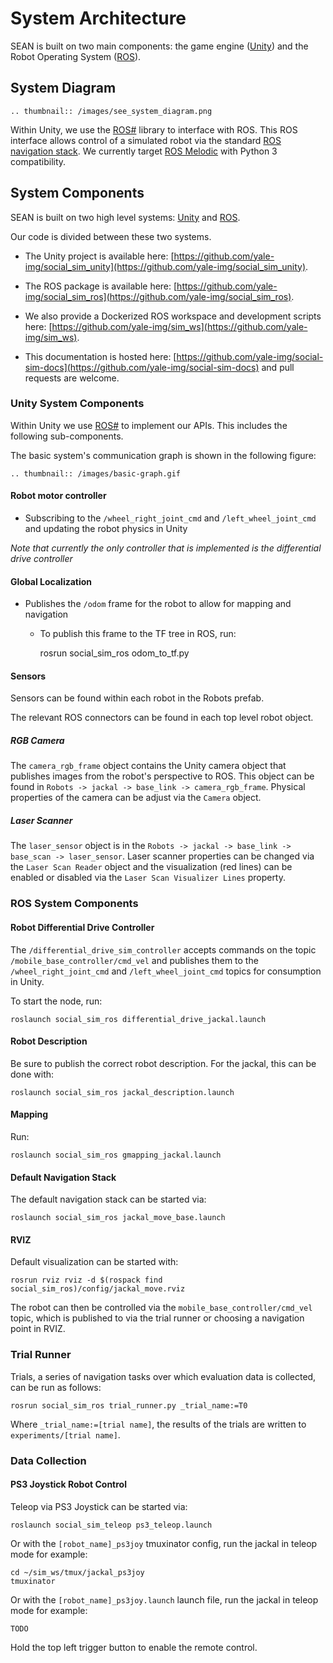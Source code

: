 # System Architecture

SEAN is built on two main components: the game engine ([Unity](https://unity.com/)) and the Robot Operating System ([ROS](https://www.ros.org/)).

## System Diagram

[//]: # (https://docs.google.com/drawings/d/12CaVboBZzEckTj1h_3wNi6LnWkprf9ADrQncQnYaM68/edit)
```eval_rst
.. thumbnail:: /images/see_system_diagram.png
```

Within Unity, we use the [ROS#](https://github.com/siemens/ros-sharp) library to interface with ROS. This ROS interface allows control of a simulated robot via the standard [ROS navigation stack](http://wiki.ros.org/navigation). We currently target [ROS Melodic](http://wiki.ros.org/melodic) with Python 3 compatibility.

## System Components

SEAN is built on two high level systems: [Unity](https://unity.com/) and [ROS](https://www.ros.org/).

Our code is divided between these two systems.

- The Unity project is available here: [https://github.com/yale-img/social_sim_unity](https://github.com/yale-img/social_sim_unity).

- The ROS package is available here: [https://github.com/yale-img/social_sim_ros](https://github.com/yale-img/social_sim_ros).

- We also provide a Dockerized ROS workspace and development scripts here: [https://github.com/yale-img/sim_ws](https://github.com/yale-img/sim_ws).

- This documentation is hosted here: [https://github.com/yale-img/social-sim-docs](https://github.com/yale-img/social-sim-docs) and pull requests are welcome.

### Unity System Components

Within Unity we use [ROS#](https://github.com/siemens/ros-sharp) to implement our APIs. This includes the following sub-components.

The basic system's communication graph is shown in the following figure:

```eval_rst
.. thumbnail:: /images/basic-graph.gif
```

#### Robot motor controller

- Subscribing to the `/wheel_right_joint_cmd` and `/left_wheel_joint_cmd` and updating the robot physics in Unity

*Note that currently the only controller that is implemented is the differential drive controller*

#### Global Localization

- Publishes the `/odom` frame for the robot to allow for mapping and navigation

  - To publish this frame to the TF tree in ROS, run:

    rosrun social_sim_ros odom_to_tf.py

#### Sensors

Sensors can be found within each robot in the Robots prefab.

The relevant ROS connectors can be found in each top level robot object.

##### RGB Camera

The `camera_rgb_frame` object contains the Unity camera object that publishes images from the robot's perspective to ROS. This object can be found in `Robots -> jackal -> base_link -> camera_rgb_frame`. Physical properties of the camera can be adjust via the `Camera` object.

##### Laser Scanner

The `laser_sensor` object is in the `Robots -> jackal -> base_link -> base_scan -> laser_sensor`. Laser scanner properties can be changed via the `Laser Scan Reader` object and the visualization (red lines) can be enabled or disabled via the `Laser Scan Visualizer Lines` property.

### ROS System Components

#### Robot Differential Drive Controller

The `/differential_drive_sim_controller` accepts commands on the topic `/mobile_base_controller/cmd_vel` and publishes them to the `/wheel_right_joint_cmd` and `/left_wheel_joint_cmd` topics for consumption in Unity.

To start the node, run:

    roslaunch social_sim_ros differential_drive_jackal.launch

#### Robot Description

Be sure to publish the correct robot description. For the jackal, this can be done with:

    roslaunch social_sim_ros jackal_description.launch

#### Mapping

Run:

    roslaunch social_sim_ros gmapping_jackal.launch

#### Default Navigation Stack

The default navigation stack can be started via:

    roslaunch social_sim_ros jackal_move_base.launch

#### RVIZ

Default visualization can be started with:

    rosrun rviz rviz -d $(rospack find social_sim_ros)/config/jackal_move.rviz

The robot can then be controlled via the `mobile_base_controller/cmd_vel` topic, which is published to via the trial runner or choosing a navigation point in RVIZ.

### Trial Runner

Trials, a series of navigation tasks over which evaluation data is collected, can be run as follows:

    rosrun social_sim_ros trial_runner.py _trial_name:=T0

Where `_trial_name:=[trial name]`, the results of the trials are written to `experiments/[trial name]`.

### Data Collection

#### PS3 Joystick Robot Control

Teleop via PS3 Joystick can be started via:

    roslaunch social_sim_teleop ps3_teleop.launch

Or with the `[robot_name]_ps3joy` tmuxinator config, run the jackal in teleop mode for example:

    cd ~/sim_ws/tmux/jackal_ps3joy
    tmuxinator

Or with the `[robot_name]_ps3joy.launch` launch file, run the jackal in teleop mode for example:

    TODO

Hold the top left trigger button to enable the remote control.
